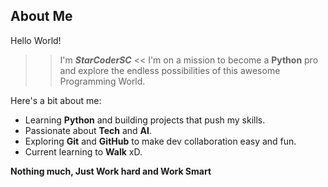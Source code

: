 ## About Me

Hello World!

>> I'm ***StarCoderSC*** <<
I'm on a mission to become a **Python** pro and explore the endless possibilities of this awesome Programming World.

Here's a bit about me:
- Learning **Python** and building projects that push my skills.
- Passionate about **Tech** and **AI**.
- Exploring **Git** and **GitHub** to make dev collaboration easy and fun.
- Current learning to **Walk** xD.

**Nothing much, Just Work hard and Work Smart**
 
